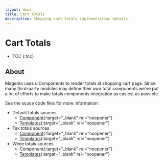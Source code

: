 ```yaml
---
layout: docs
title: Cart Totals
description: Shopping cart totals implementation details
---
```


# Cart Totals

* TOC
{:toc}

## About

Magento uses uiComponents to render totals at shopping cart page. Since many
third-party modules may define their own total components we've put
a lot of efforts to make totals components integration as easiest as possible.

See the souce code files for more information:

- Default totals sources
  - [Component](https://github.com/breezefront/module-breeze/blob/master/view/frontend/web/js/components/cart/totals.js){:target="_blank" rel="noopener"}
  - [Templates](https://github.com/breezefront/module-breeze/blob/master/view/frontend/layout/breeze_checkout_cart_index.xml#L18){:target="_blank" rel="noopener"}
- Tax totals sources
  - [Component](https://github.com/breezefront/module-breeze/blob/master/view/frontend/web/js/components/cart/tax.js){:target="_blank" rel="noopener"}
  - [Templates](https://github.com/breezefront/module-breeze/blob/master/view/frontend/layout/breeze_checkout_cart_index.xml#L19-L23){:target="_blank" rel="noopener"}
- Weee totals sources
  - [Component](https://github.com/breezefront/module-breeze/blob/master/view/frontend/web/js/components/cart/weee.js){:target="_blank" rel="noopener"}
  - [Templates](https://github.com/breezefront/module-breeze/blob/master/view/frontend/layout/breeze_checkout_cart_index.xml#L24){:target="_blank" rel="noopener"}


